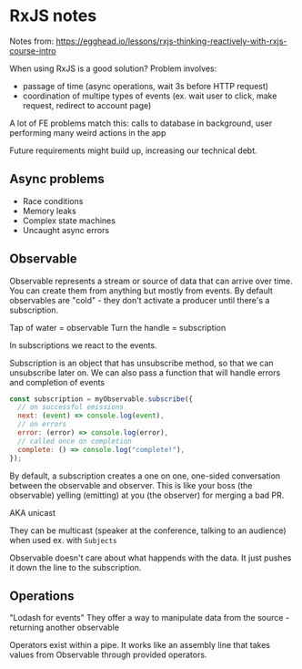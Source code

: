 # RxJS notes

Notes from: https://egghead.io/lessons/rxjs-thinking-reactively-with-rxjs-course-intro

When using RxJS is a good solution?
Problem involves:

- passage of time (async operations, wait 3s before HTTP request)
- coordination of multipe types of events (ex. wait user to click, make request, redirect to account page)

A lot of FE problems match this: calls to database in background, user performing many weird actions in the app

Future requirements might build up, increasing our technical debt.

## Async problems

- Race conditions
- Memory leaks
- Complex state machines
- Uncaught async errors

## Observable

Observable represents a stream or source of data that can arrive over time. You can create them from anything but mostly from events. By default observables are "cold" - they don't activate a producer until there's a subscription.

Tap of water = observable
Turn the handle = subscription

In subscriptions we react to the events.

Subscription is an object that has unsubscribe method, so that we can unsubscribe later on.
We can also pass a function that will handle errors and completion of events

```js
const subscription = myObservable.subscribe({
  // on successful emissions
  next: (event) => console.log(event),
  // on errors
  error: (error) => console.log(error),
  // called once on completion
  complete: () => console.log("complete!"),
});
```

By default, a subscription creates a one on one, one-sided conversation between the observable and observer. This is like your boss (the observable) yelling (emitting) at you (the observer) for merging a bad PR.

AKA unicast

They can be multicast (speaker at the conference, talking to an audience) when used ex. with `Subjects`

Observable doesn't care about what happends with the data. It just pushes it down the line to the subscription.

## Operations

"Lodash for events"
They offer a way to manipulate data from the source - returning another observable

Operators exist within a pipe. It works like an assembly line that takes values from Observable through provided operators.
